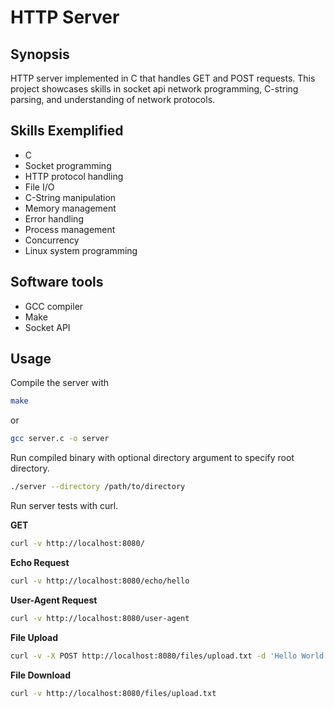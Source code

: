 # HTTP Server
## Synopsis
HTTP server implemented in C that handles GET and POST requests.  This project showcases skills in socket api network programming, C-string parsing, and understanding of network protocols.
## Skills Exemplified
- C
- Socket programming
- HTTP protocol handling
- File I/O
- C-String manipulation
- Memory management
- Error handling
- Process management
- Concurrency
- Linux system programming
## Software tools
- GCC compiler
- Make
- Socket API
## Usage
Compile the server with
```bash
make
```
or
```bash
gcc server.c -o server
```

Run compiled binary with optional directory argument to specify root directory.

```bash
./server --directory /path/to/directory
```
Run server tests with curl.

**GET**

```bash
curl -v http://localhost:8080/
```

**Echo Request**

```bash
curl -v http://localhost:8080/echo/hello
```

**User-Agent Request**
```bash
curl -v http://localhost:8080/user-agent
```

**File Upload**
```bash
curl -v -X POST http://localhost:8080/files/upload.txt -d 'Hello World'
```

**File Download**
```bash
curl -v http://localhost:8080/files/upload.txt
```
